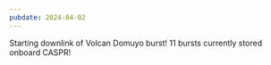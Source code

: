 ```yaml
---
pubdate: 2024-04-02
---
```


Starting downlink of Volcan Domuyo burst!  11 bursts currently stored onboard CASPR!
